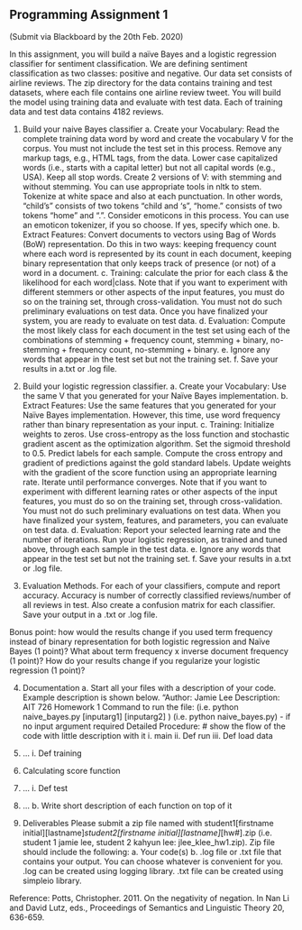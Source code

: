 ## Programming Assignment 1

(Submit via Blackboard by the 20th Feb. 2020)

In this assignment, you will build a naïve Bayes and a logistic regression classifier for sentiment classification. We are defining sentiment classification as two classes: positive and negative.  Our data set consists of airline reviews.  The zip directory for the data contains training and test datasets, where each file contains one airline review tweet. You will build the model using training data and evaluate with test data. Each of training data and test data contains 4182 reviews. 

1.	Build your naive Bayes classifier
a.	Create your Vocabulary: Read the complete training data word by word and create the vocabulary V for the corpus.  You must not include the test set in this process.  Remove any markup tags, e.g., HTML tags, from the data.  Lower case capitalized words (i.e., starts with a capital letter) but not all capital words (e.g., USA). Keep all stop words. Create 2 versions of V: with stemming and without stemming.  You can use appropriate tools in nltk  to stem. Tokenize at white space and also at each punctuation. In other words, “child’s” consists of two tokens “child and ‘s”, “home.” consists of two tokens “home” and “.”. Consider emoticons in this process. You can use an emoticon tokenizer, if you so choose.  If yes, specify which one. 
b.	Extract Features: Convert documents to vectors using Bag of Words (BoW) representation. Do this in two ways: keeping frequency count where each word is represented by its count in each document, keeping binary representation that only keeps track of presence (or not) of a word in a document.
c.	Training: calculate the prior for each class & the likelihood for each word|class.
Note that if you want to experiment with different stemmers or other aspects of the input features, you must do so on the training set, through cross-validation. You must not do such preliminary evaluations on test data.  Once you have finalized your system, you are ready to evaluate on test data.
d.	Evaluation: Compute the most likely class for each document in the test set using each of the combinations of stemming + frequency count, stemming + binary, no-stemming + frequency count, no-stemming + binary.
e.	Ignore any words that appear in the test set but not the training set.
f.	Save your results in a.txt or .log file.

2.	Build your logistic regression classifier. 
a.	Create your Vocabulary: Use the same V that you generated for your Naïve Bayes implementation. 
b.	Extract Features: Use the same features that you generated for your Naïve Bayes implementation.  However, this time, use word frequency rather than binary representation as your input.
c.	Training: Initialize weights to zeros. Use cross-entropy as the loss function and stochastic gradient ascent as the optimization algorithm. Set the sigmoid threshold to 0.5. Predict labels for each sample. Compute the cross entropy and gradient of predictions against the gold standard labels. Update weights with the gradient of the score function using an appropriate learning rate. Iterate until performance converges. 
Note that if you want to experiment with different learning rates or other aspects of the input features, you must do so on the training set, through cross-validation. You must not do such preliminary evaluations on test data.  When you have finalized your system, features, and parameters, you can evaluate on test data. 
d.	Evaluation: Report your selected learning rate and the number of iterations.  Run your logistic regression, as trained and tuned above, through each sample in the test data. 
e.	Ignore any words that appear in the test set but not the training set.
f.	Save your results in a.txt or .log file.

3.	Evaluation Methods. For each of your classifiers, compute and report accuracy.  Accuracy is number of correctly classified reviews/number of all reviews in test. Also create a confusion matrix for each classifier. Save your output in a .txt or .log file.

Bonus point: how would the results change if you used term frequency instead of binary representation for both logistic regression and Naïve Bayes (1 point)? What about term frequency x inverse document frequency (1 point)?  How do your results change if you regularize your logistic regression (1 point)?

4.	Documentation
a.	Start all your files with a description of your code. Example description is shown below. 
“Author: Jamie Lee
Description: AIT 726 Homework 1
Command to run the file: 
(i.e. python naive_bayes.py [inputarg1] [inputarg2] )
(i.e. python naive_bayes.py) - if no input argument required
Detailed Procedure: # show the flow of the code with little description with it
i.	main
ii.	Def run
iii.	Def load data
1.	...
i.	Def training
1.	Calculating score function
2.	...
i.	Def test
1.	...
b.	Write short description of each function on top of it 

3.	Deliverables
Please submit a zip file named with student1[firstname initial][lastname]_student2[firstname initial][lastname]_[hw#].zip (i.e. student 1 jamie lee, student 2 kahyun lee: jlee_klee_hw1.zip).
Zip file should include the following:
a.	Your code(s)
b.	.log file or .txt file that contains your output. You can choose whatever is convenient for you. .log can be created using logging library. .txt file can be created using simpleio library. 

Reference:
Potts, Christopher. 2011. On the negativity of negation. In Nan Li and David Lutz, eds., Proceedings of Semantics and Linguistic Theory 20, 636-659.
